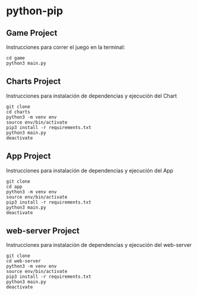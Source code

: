 # python-pip

## Game Project

Instrucciones para correr el juego en la terminal:

```Shell
cd game
python3 main.py
```
## Charts Project

Instrucciones para instalación de dependencias y ejecución del Chart

```Shell
git clone
cd charts
python3 -m venv env
source env/bin/activate
pip3 install -r requirements.txt
python3 main.py
deactivate
```

## App Project

Instrucciones para instalación de dependencias y ejecución del App

```Shell
git clone
cd app
python3 -m venv env
source env/bin/activate
pip3 install -r requirements.txt
python3 main.py
deactivate
```
## web-server Project

Instrucciones para instalación de dependencias y ejecución del web-server

```Shell
git clone
cd web-server
python3 -m venv env
source env/bin/activate
pip3 install -r requirements.txt
python3 main.py
deactivate
```
